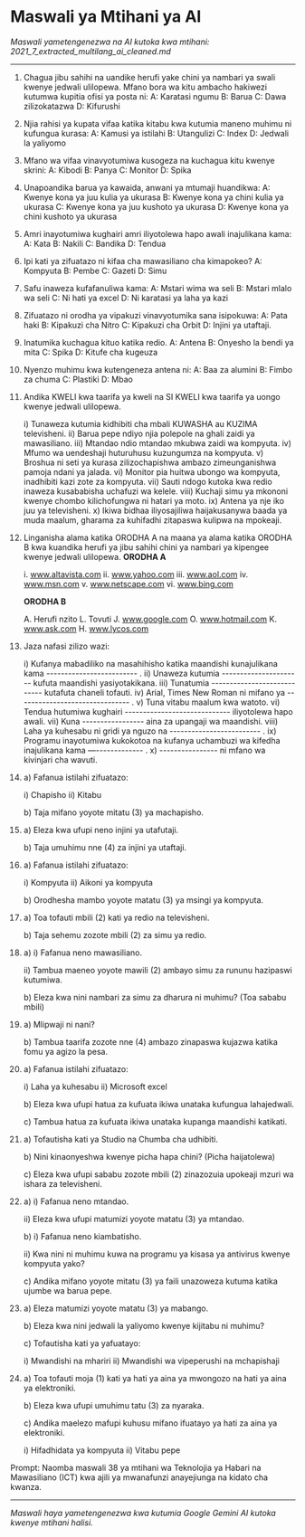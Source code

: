 # Maswali ya Mtihani ya AI
*Maswali yametengenezwa na AI kutoka kwa mtihani: 2021_7_extracted_multilang_ai_cleaned.md*

---

1.  Chagua jibu sahihi na uandike herufi yake chini ya nambari ya swali kwenye jedwali ulilopewa. Mfano bora wa kitu ambacho hakiwezi kutumwa kupitia ofisi ya posta ni:
    A: Karatasi ngumu B: Barua C: Dawa zilizokatazwa D: Kifurushi

2.  Njia rahisi ya kupata vifaa katika kitabu kwa kutumia maneno muhimu ni kufungua kurasa:
    A: Kamusi ya istilahi B: Utangulizi C: Index D: Jedwali la yaliyomo

3.  Mfano wa vifaa vinavyotumiwa kusogeza na kuchagua kitu kwenye skrini:
    A: Kibodi B: Panya C: Monitor D: Spika

4.  Unapoandika barua ya kawaida, anwani ya mtumaji huandikwa:
    A: Kwenye kona ya juu kulia ya ukurasa B: Kwenye kona ya chini kulia ya ukurasa
    C: Kwenye kona ya juu kushoto ya ukurasa D: Kwenye kona ya chini kushoto ya ukurasa

5.  Amri inayotumiwa kughairi amri iliyotolewa hapo awali inajulikana kama:
    A: Kata B: Nakili C: Bandika D: Tendua

6.  Ipi kati ya zifuatazo ni kifaa cha mawasiliano cha kimapokeo?
    A: Kompyuta B: Pembe C: Gazeti D: Simu

7.  Safu inaweza kufafanuliwa kama:
    A: Mstari wima wa seli B: Mstari mlalo wa seli
    C: Ni hati ya excel D: Ni karatasi ya laha ya kazi

8.  Zifuatazo ni orodha ya vipakuzi vinavyotumika sana isipokuwa:
    A: Pata haki B: Kipakuzi cha Nitro
    C: Kipakuzi cha Orbit D: Injini ya utaftaji.

9.  Inatumika kuchagua kituo katika redio.
    A: Antena B: Onyesho la bendi ya mita
    C: Spika D: Kitufe cha kugeuza

10. Nyenzo muhimu kwa kutengeneza antena ni:
    A: Baa za alumini B: Fimbo za chuma C: Plastiki D: Mbao

11. Andika KWELI kwa taarifa ya kweli na SI KWELI kwa taarifa ya uongo kwenye jedwali ulilopewa.

    i) Tunaweza kutumia kidhibiti cha mbali KUWASHA au KUZIMA televisheni.
    ii) Barua pepe ndiyo njia polepole na ghali zaidi ya mawasiliano.
    iii) Mtandao ndio mtandao mkubwa zaidi wa kompyuta.
    iv) Mfumo wa uendeshaji huturuhusu kuzungumza na kompyuta.
    v) Broshua ni seti ya kurasa zilizochapishwa ambazo zimeunganishwa pamoja ndani ya jalada.
    vi) Monitor pia huitwa ubongo wa kompyuta, inadhibiti kazi zote za kompyuta.
    vii) Sauti ndogo kutoka kwa redio inaweza kusababisha uchafuzi wa kelele.
    viii) Kuchaji simu ya mkononi kwenye chombo kilichofungwa ni hatari ya moto.
    ix) Antena ya nje iko juu ya televisheni.
    x) Ikiwa bidhaa iliyosajiliwa haijakusanywa baada ya muda maalum, gharama za kuhifadhi zitapaswa kulipwa na mpokeaji.

12. Linganisha alama katika ORODHA A na maana ya alama katika ORODHA B kwa kuandika herufi ya jibu sahihi chini ya nambari ya kipengee kwenye jedwali ulilopewa.
    **ORODHA A**

    i. www.altavista.com
    ii. www.yahoo.com
    iii. www.aol.com
    iv. www.msn.com
    v. www.netscape.com
    vi. www.bing.com

    **ORODHA B**

    A. Herufi nzito
    L. Tovuti
    J. www.google.com
    O. www.hotmail.com
    K. www.ask.com
    H. www.lycos.com

13. Jaza nafasi zilizo wazi:

    i) Kufanya mabadiliko na masahihisho katika maandishi kunajulikana kama ------------------------- .
    ii) Unaweza kutumia ---------------------- kufuta maandishi yasiyotakikana.
    iii) Tunatumia ---------------------------- kutafuta chaneli tofauti.
    iv) Arial, Times New Roman ni mifano ya ------------------------------- .
    v) Tuna vitabu maalum kwa watoto.
    vi) Tendua hutumiwa kughairi ----------------------------- iliyotolewa hapo awali.
    vii) Kuna ----------------- aina za upangaji wa maandishi.
    viii) Laha ya kuhesabu ni gridi ya nguzo na ------------------------- .
    ix) Programu inayotumiwa kukokotoa na kufanya uchambuzi wa kifedha inajulikana kama —------------- .
    x) ---------------- ni mfano wa kivinjari cha wavuti.

14. a) Fafanua istilahi zifuatazo:

    i) Chapisho
    ii) Kitabu

    b) Taja mifano yoyote mitatu (3) ya machapisho.

15. a) Eleza kwa ufupi neno injini ya utafutaji.

    b) Taja umuhimu nne (4) za injini ya utaftaji.

16. a) Fafanua istilahi zifuatazo:

    i) Kompyuta
    ii) Aikoni ya kompyuta

    b) Orodhesha mambo yoyote matatu (3) ya msingi ya kompyuta.

17. a) Toa tofauti mbili (2) kati ya redio na televisheni.

    b) Taja sehemu zozote mbili (2) za simu ya redio.

18. a) i) Fafanua neno mawasiliano.

    ii) Tambua maeneo yoyote mawili (2) ambayo simu za rununu hazipaswi kutumiwa.

    b) Eleza kwa nini nambari za simu za dharura ni muhimu? (Toa sababu mbili)

19. a) Mlipwaji ni nani?

    b) Tambua taarifa zozote nne (4) ambazo zinapaswa kujazwa katika fomu ya agizo la pesa.

20. a) Fafanua istilahi zifuatazo:

    i) Laha ya kuhesabu
    ii) Microsoft excel

    b) Eleza kwa ufupi hatua za kufuata ikiwa unataka kufungua lahajedwali.

    c) Tambua hatua za kufuata ikiwa unataka kupanga maandishi katikati.

21. a) Tofautisha kati ya Studio na Chumba cha udhibiti.

    b) Nini kinaonyeshwa kwenye picha hapa chini? (Picha haijatolewa)

    c) Eleza kwa ufupi sababu zozote mbili (2) zinazozuia upokeaji mzuri wa ishara za televisheni.

22. a) i) Fafanua neno mtandao.

    ii) Eleza kwa ufupi matumizi yoyote matatu (3) ya mtandao.

    b) i) Fafanua neno kiambatisho.

    ii) Kwa nini ni muhimu kuwa na programu ya kisasa ya antivirus kwenye kompyuta yako?

    c) Andika mifano yoyote mitatu (3) ya faili unazoweza kutuma katika ujumbe wa barua pepe.

23. a) Eleza matumizi yoyote matatu (3) ya mabango.

    b) Eleza kwa nini jedwali la yaliyomo kwenye kijitabu ni muhimu?

    c) Tofautisha kati ya yafuatayo:

    i) Mwandishi na mhariri
    ii) Mwandishi wa vipeperushi na mchapishaji

24. a) Toa tofauti moja (1) kati ya hati ya aina ya mwongozo na hati ya aina ya elektroniki.

    b) Eleza kwa ufupi umuhimu tatu (3) za nyaraka.

    c) Andika maelezo mafupi kuhusu mifano ifuatayo ya hati za aina ya elektroniki.

    i) Hifadhidata ya kompyuta
    ii) Vitabu pepe

Prompt: Naomba maswali 38 ya mtihani wa Teknolojia ya Habari na Mawasiliano (ICT) kwa ajili ya mwanafunzi anayejiunga na kidato cha kwanza.

---
*Maswali haya yametengenezwa kwa kutumia Google Gemini AI kutoka kwenye mtihani halisi.*
